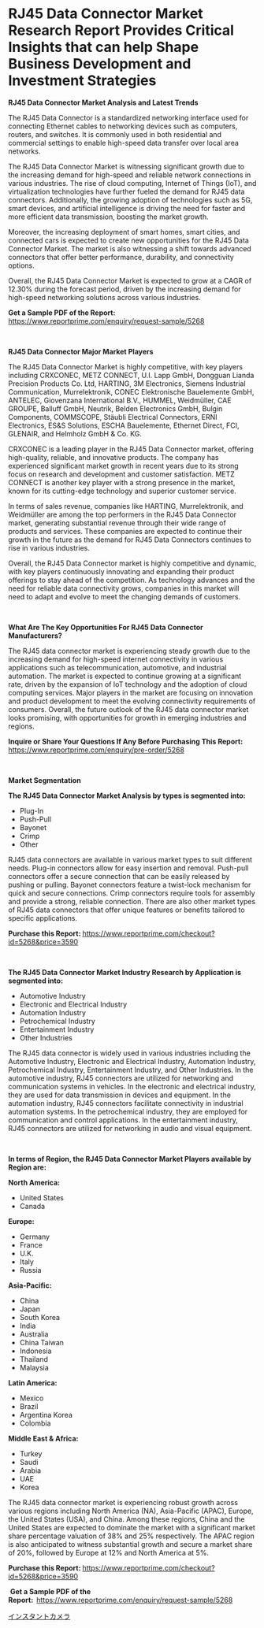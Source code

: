 <p><h1>RJ45 Data Connector Market Research Report Provides Critical Insights that can help Shape Business Development and Investment Strategies</h1></p><p><strong>RJ45 Data Connector Market Analysis and Latest Trends</strong></p>
<p><p>The RJ45 Data Connector is a standardized networking interface used for connecting Ethernet cables to networking devices such as computers, routers, and switches. It is commonly used in both residential and commercial settings to enable high-speed data transfer over local area networks.</p><p>The RJ45 Data Connector Market is witnessing significant growth due to the increasing demand for high-speed and reliable network connections in various industries. The rise of cloud computing, Internet of Things (IoT), and virtualization technologies have further fueled the demand for RJ45 data connectors. Additionally, the growing adoption of technologies such as 5G, smart devices, and artificial intelligence is driving the need for faster and more efficient data transmission, boosting the market growth.</p><p>Moreover, the increasing deployment of smart homes, smart cities, and connected cars is expected to create new opportunities for the RJ45 Data Connector Market. The market is also witnessing a shift towards advanced connectors that offer better performance, durability, and connectivity options.</p><p>Overall, the RJ45 Data Connector Market is expected to grow at a CAGR of 12.30% during the forecast period, driven by the increasing demand for high-speed networking solutions across various industries.</p></p>
<p><strong>Get a Sample PDF of the Report:&nbsp;</strong> <a href="https://www.reportprime.com/enquiry/request-sample/5268">https://www.reportprime.com/enquiry/request-sample/5268</a></p>
<p>&nbsp;</p>
<p><strong>RJ45 Data Connector Major Market Players</strong></p>
<p><p>The RJ45 Data Connector Market is highly competitive, with key players including CRXCONEC, METZ CONNECT, U.I. Lapp GmbH, Dongguan Lianda Precision Products Co. Ltd, HARTING, 3M Electronics, Siemens Industrial Communication, Murrelektronik, CONEC Elektronische Bauelemente GmbH, ANTELEC, Giovenzana International B.V., HUMMEL, Weidmüller, CAE GROUPE, Balluff GmbH, Neutrik, Belden Electronics GmbH, Bulgin Components, COMMSCOPE, Stäubli Electrical Connectors, ERNI Electronics, ES&S Solutions, ESCHA Bauelemente, Ethernet Direct, FCI, GLENAIR, and Helmholz GmbH & Co. KG.</p><p>CRXCONEC is a leading player in the RJ45 Data Connector market, offering high-quality, reliable, and innovative products. The company has experienced significant market growth in recent years due to its strong focus on research and development and customer satisfaction. METZ CONNECT is another key player with a strong presence in the market, known for its cutting-edge technology and superior customer service.</p><p>In terms of sales revenue, companies like HARTING, Murrelektronik, and Weidmüller are among the top performers in the RJ45 Data Connector market, generating substantial revenue through their wide range of products and services. These companies are expected to continue their growth in the future as the demand for RJ45 Data Connectors continues to rise in various industries.</p><p>Overall, the RJ45 Data Connector market is highly competitive and dynamic, with key players continuously innovating and expanding their product offerings to stay ahead of the competition. As technology advances and the need for reliable data connectivity grows, companies in this market will need to adapt and evolve to meet the changing demands of customers.</p></p>
<p>&nbsp;</p>
<p><strong>What Are The Key Opportunities For RJ45 Data Connector Manufacturers?</strong></p>
<p><p>The RJ45 data connector market is experiencing steady growth due to the increasing demand for high-speed internet connectivity in various applications such as telecommunication, automotive, and industrial automation. The market is expected to continue growing at a significant rate, driven by the expansion of IoT technology and the adoption of cloud computing services. Major players in the market are focusing on innovation and product development to meet the evolving connectivity requirements of consumers. Overall, the future outlook of the RJ45 data connector market looks promising, with opportunities for growth in emerging industries and regions.</p></p>
<p><strong>Inquire or Share Your Questions If Any Before Purchasing This Report:</strong> <a href="https://www.reportprime.com/enquiry/pre-order/5268">https://www.reportprime.com/enquiry/pre-order/5268</a></p>
<p>&nbsp;</p>
<p><strong>Market Segmentation</strong></p>
<p><strong>The RJ45 Data Connector Market Analysis by types is segmented into:</strong></p>
<p><ul><li>Plug-In</li><li>Push-Pull</li><li>Bayonet</li><li>Crimp</li><li>Other</li></ul></p>
<p><p>RJ45 data connectors are available in various market types to suit different needs. Plug-in connectors allow for easy insertion and removal. Push-pull connectors offer a secure connection that can be easily released by pushing or pulling. Bayonet connectors feature a twist-lock mechanism for quick and secure connections. Crimp connectors require tools for assembly and provide a strong, reliable connection. There are also other market types of RJ45 data connectors that offer unique features or benefits tailored to specific applications.</p></p>
<p><strong>Purchase this Report:&nbsp;</strong><a href="https://www.reportprime.com/checkout?id=5268&price=3590">https://www.reportprime.com/checkout?id=5268&price=3590</a></p>
<p>&nbsp;</p>
<p><strong>The RJ45 Data Connector Market Industry Research by Application is segmented into:</strong></p>
<p><ul><li>Automotive Industry</li><li>Electronic and Electrical Industry</li><li>Automation Industry</li><li>Petrochemical Industry</li><li>Entertainment Industry</li><li>Other Industries</li></ul></p>
<p><p>The RJ45 data connector is widely used in various industries including the Automotive Industry, Electronic and Electrical Industry, Automation Industry, Petrochemical Industry, Entertainment Industry, and Other Industries. In the automotive industry, RJ45 connectors are utilized for networking and communication systems in vehicles. In the electronic and electrical industry, they are used for data transmission in devices and equipment. In the automation industry, RJ45 connectors facilitate connectivity in industrial automation systems. In the petrochemical industry, they are employed for communication and control applications. In the entertainment industry, RJ45 connectors are utilized for networking in audio and visual equipment.</p></p>
<p>&nbsp;</p>
<p><strong>In terms of Region, the RJ45 Data Connector Market Players available by Region are:</strong></p>
<p>
    <p> <strong> North America: </strong>
        <ul>
            <li>United States</li>
            <li>Canada</li>
        </ul>
        </p> 
    <p> <strong> Europe: </strong>
        <ul>
            <li>Germany</li>
            <li>France</li>
            <li>U.K.</li>
            <li>Italy</li>
            <li>Russia</li>
        </ul>
        </p> 
    <p> <strong> Asia-Pacific: </strong>
        <ul>
            <li>China</li>
            <li>Japan</li>
            <li>South Korea</li>
            <li>India</li>
            <li>Australia</li>
            <li>China Taiwan</li>
            <li>Indonesia</li>
            <li>Thailand</li>
            <li>Malaysia</li>
        </ul>
        </p> 
    <p> <strong> Latin America: </strong>
        <ul>
            <li>Mexico</li>
            <li>Brazil</li>
            <li>Argentina Korea</li>
            <li>Colombia</li>
        </ul>
        </p> 
    <p> <strong> Middle East & Africa: </strong>
        <ul>
            <li>Turkey</li>
            <li>Saudi</li>
            <li>Arabia</li>
            <li>UAE</li>
            <li>Korea</li>
        </ul>
    </p>
    </p>
<p><p>The RJ45 data connector market is experiencing robust growth across various regions including North America (NA), Asia-Pacific (APAC), Europe, the United States (USA), and China. Among these regions, China and the United States are expected to dominate the market with a significant market share percentage valuation of 38% and 25% respectively. The APAC region is also anticipated to witness substantial growth and secure a market share of 20%, followed by Europe at 12% and North America at 5%.</p></p>
<p><strong>Purchase this Report: </strong><a href="https://www.reportprime.com/checkout?id=5268&price=3590">https://www.reportprime.com/checkout?id=5268&price=3590</a></p>
<p>&nbsp;<strong>Get a Sample PDF of the Report:&nbsp;&nbsp;</strong><a href="https://www.reportprime.com/enquiry/request-sample/5268">https://www.reportprime.com/enquiry/request-sample/5268</a></p>
<p><strong></strong></p>
<p><p><a href="https://github.com/mohamedbakry57/Market-Research-Report-List-3/blob/main/786699415705.md">インスタントカメラ</a></p></p>